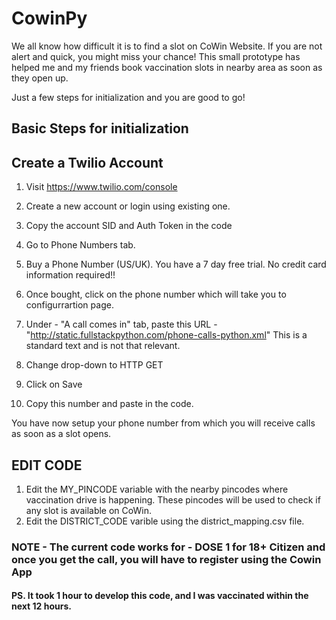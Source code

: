 # CowinPy

We all know how difficult it is to find a slot on CoWin Website. If you are not alert and quick, you might miss your chance!
This small prototype has helped me and my friends book vaccination slots in nearby area as soon as they open up.

Just a few steps for initialization and you are good to go!


## Basic Steps for initialization

## Create a Twilio Account

1. Visit https://www.twilio.com/console

2. Create a new account or login using existing one.

3. Copy the account SID and Auth Token in the code

4. Go to Phone Numbers tab.

5. Buy a Phone Number (US/UK). You have a 7 day free trial. No credit card information required!!

6. Once bought, click on the phone number which will take you to configurrartion page.

7. Under - "A call comes in" tab, paste this URL - "http://static.fullstackpython.com/phone-calls-python.xml"
This is a standard text and is not that relevant.

8. Change drop-down to HTTP GET 

9. Click on Save

10. Copy this number and paste in the code.

You have now setup your phone number from which you will receive calls as soon as a slot opens.

## EDIT CODE

1. Edit the MY_PINCODE variable with the nearby pincodes where vaccination drive is happening. These pincodes will be used to check if any slot is available on CoWin.
2. Edit the DISTRICT_CODE varible using the district_mapping.csv file.

### NOTE -  The current code works for - DOSE 1 for 18+ Citizen and once you get the call, you will have to register using the Cowin App
#### PS. It took 1 hour to develop this code, and I was vaccinated within the next 12 hours.
